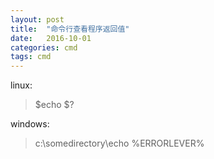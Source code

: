 ```yaml
---
layout: post
title:  "命令行查看程序返回值"
date:   2016-10-01
categories: cmd 
tags: cmd
---
```


linux:   

> $echo $?


windows:   

> c:\somedirectory\echo %ERRORLEVER%



